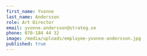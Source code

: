 ```yaml
---
first_name: Yvonne
last_name: Andersson
role: Art Director
email: yvonne.andersson@strateg.se
phone: 070-184 44 32
image: /media/uploads/employee-yvonne-andersson.jpg
published: true
---
```

